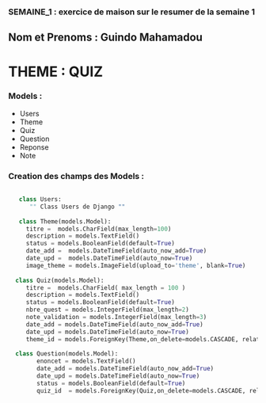 ### SEMAINE_1 : exercice de maison sur le resumer de la semaine 1
## Nom et Prenoms : Guindo Mahamadou
# THEME : QUIZ

### Models :
   * Users
   * Theme
   * Quiz
   * Question
   * Reponse
   * Note
   
### Creation des champs des Models :
```python

   class Users:
      "" Class Users de Django ""
   
   class Theme(models.Model):
     titre =  models.CharField(max_length=100)
     description = models.TextField()
     status = models.BooleanField(default=True)
     date_add =  models.DateTimeField(auto_now_add=True)
     date_upd =  models.DateTimeField(auto_now=True)
     image_theme = models.ImageField(upload_to='theme', blank=True)
     
  class Quiz(models.Model):
     titre =  models.CharField( max_length = 100 )
     description = models.TextField()
     status = models.BooleanField(default=True)
     nbre_quest = models.IntegerField(max_length=2)
     note_validation = models.IntegerField(max_length=3)
     date_add = models.DateTimeField(auto_now_add=True)
     date_upd = models.DateTimeField(auto_now=True)
     theme_id = models.ForeignKey(Theme,on_delete=models.CASCADE, related_name='theme_du_quiz')
     
  class Question(models.Model):
        enoncet = models.TextField()
        date_add = models.DateTimeField(auto_now_add=True)
        date_upd = models.DateTimeField(auto_now=True)
        status = models.BooleanField(default=True)
        quiz_id  = models.ForeignKey(Quiz,on_delete=models.CASCADE, related_name='question_du_quiz')
     
        
     
     





```









